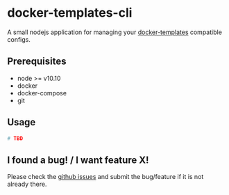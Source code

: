 # docker-templates-cli
A small nodejs application for managing your [docker-templates](https://github.com/shawly/docker-templates/) compatible configs.

## Prerequisites
 - node >= v10.10
 - docker
 - docker-compose
 - git

## Usage
```bash
# TBD
```

## I found a bug! / I want feature X!
Please check the [github issues](https://github.com/749/docker-templates-cli/issues) and submit the bug/feature if it is not already there.
